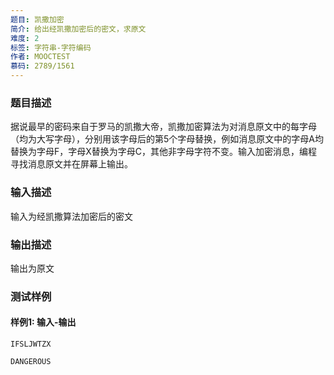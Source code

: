 ```yaml
---
题目: 凯撒加密
简介: 给出经凯撒加密后的密文，求原文
难度: 2
标签: 字符串-字符编码
作者: MOOCTEST
慕码: 2789/1561
---
```


### 题目描述

据说最早的密码来自于罗马的凯撒大帝，凯撒加密算法为对消息原文中的每字母（均为大写字母），分别用该字母后的第5个字母替换，例如消息原文中的字母A均替换为字母F，字母X替换为字母C，其他非字母字符不变。输入加密消息，编程寻找消息原文并在屏幕上输出。

### 输入描述

输入为经凯撒算法加密后的密文

### 输出描述

输出为原文

### 测试样例

#### 样例1: 输入-输出

```
IFSLJWTZX
```

```
DANGEROUS
```

